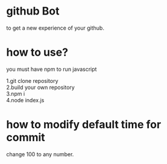 # github Bot
to get a new experience of your github.

# how to use?
you must have npm to run javascript  

1.git clone repository  
2.build your own repository  
3.npm i                 
4.node index.js      

# how to modify default time for commit  

change 100 to any number.

